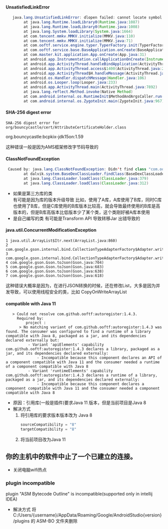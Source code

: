 #### UnsatisfiedLinkError
```java
   java.lang.UnsatisfiedLinkError: dlopen failed: cannot locate symbol "__emutls_get_address" referenced by "/data/app/~~aY8Bs7K2JnwFQnXfhxaKDA==/com.master.kit-Upy0wIUWX1vsEFKg3UAl8A==/lib/arm/libmmkv.so"...
        at java.lang.Runtime.loadLibrary0(Runtime.java:1087)
        at java.lang.Runtime.loadLibrary0(Runtime.java:1008)
        at java.lang.System.loadLibrary(System.java:1664)
        at com.tencent.mmkv.MMKV.initialize(MMKV.java:110)
        at com.tencent.mmkv.MMKV.initialize(MMKV.java:71)
        at com.ooftf.service.engine.typer.TyperFactory.init(TyperFactory.java:16)
        at com.ooftf.service.base.BaseApplication.onCreate(BaseApplication.kt:57)
        at com.master.kit.application.App.onCreate(App.java:31)
        at android.app.Instrumentation.callApplicationOnCreate(Instrumentation.java:1192)
        at android.app.ActivityThread.handleBindApplication(ActivityThread.java:6861)
        at android.app.ActivityThread.access$1400(ActivityThread.java:246)
        at android.app.ActivityThread$H.handleMessage(ActivityThread.java:1946)
        at android.os.Handler.dispatchMessage(Handler.java:106)
        at android.os.Looper.loop(Looper.java:233)
        at android.app.ActivityThread.main(ActivityThread.java:7892)
        at java.lang.reflect.Method.invoke(Native Method)
        at com.android.internal.os.RuntimeInit$MethodAndArgsCaller.run(RuntimeInit.java:656)
        at com.android.internal.os.ZygoteInit.main(ZygoteInit.java:967)
```
#### SHA-256 digest error
```
SHA-256 digest error for org/bouncycastle/cert/AttributeCertificateHolder.class
```
org.bouncycastle:bcpkix-jdk15on:1.59

这种错误一般是因为AMS框架修改字节码导致的

#### ClassNotFoundException
```java
 Caused by: java.lang.ClassNotFoundException: Didn't find class "com.ooftf.service.base.BaseApplication" on path: DexPathList[[zip file "/data/app/~~9DN3HTtIOUN8T63LXWElbg==/com.master.kit-0T-Q11wnyQNjkvA1LmV6JQ==/base.apk"],nativeLibraryDirectories=[/data/app/~~9DN3HTtIOUN8T63LXWElbg==/com.master.kit-0T-Q11wnyQNjkvA1LmV6JQ==/lib/arm, /data/app/~~9DN3HTtIOUN8T63LXWElbg==/com.master.kit-0T-Q11wnyQNjkvA1LmV6JQ==/base.apk!/lib/armeabi-v7a, /system/lib, /system_ext/lib]]
        at dalvik.system.BaseDexClassLoader.findClass(BaseDexClassLoader.java:207)
        at java.lang.ClassLoader.loadClass(ClassLoader.java:379)
        at java.lang.ClassLoader.loadClass(ClassLoader.java:312)
```
* 如果是第三方库的类  
有可能是因为库的版本升级导致
比如，使用了A库，A库使用了B库，同时C库也使用了B库，但是C库使用的B库版本比较高，就会导致最终使用的B库是高版本的，但是B库高版本比低版本少了某个类，这个类刚好被A库本使用
* 是自己编写的类
有可能是Transform API 导致转移Jar 出错导致的    

#### java.util.ConcurrentModificationException
```
1 java.util.ArrayList$Itr.next(ArrayList.java:860)
2 com.google.gson.internal.bind.CollectionTypeAdapterFactory$Adapter.write(CollectionTypeAdapterFactory.java:96)
3 com.google.gson.internal.bind.CollectionTypeAdapterFactory$Adapter.write(CollectionTypeAdapterFactory.java:61)
4 com.google.gson.Gson.toJson(Gson.java:704)
5 com.google.gson.Gson.toJson(Gson.java:683)
6 com.google.gson.Gson.toJson(Gson.java:638)
7 com.google.gson.Gson.toJson(Gson.java:618)
```
这种错误大概率是因为，在进行JSON转换的时候，还在修改List，大多是因为并发导致，可以使用线程安全的类，比如 CopyOnWriteArrayList

####   compatible with Java 11
```
   > Could not resolve com.github.ooftf:autoregister:1.4.3.
     Required by:
         project :
      > No matching variant of com.github.ooftf:autoregister:1.4.3 was found. The consumer was configured to find a runtime of a library compatible with Java 8, packaged as a jar, and its dependencies declared externally but:
          - Variant 'apiElements' capability com.github.ooftf:autoregister:1.4.3 declares a library, packaged as a jar, and its dependencies declared externally:
              - Incompatible because this component declares an API of a component compatible with Java 11 and the consumer needed a runtime of a component compatible with Java 8
          - Variant 'runtimeElements' capability com.github.ooftf:autoregister:1.4.3 declares a runtime of a library, packaged as a jar, and its dependencies declared externally:
              - Incompatible because this component declares a component compatible with Java 11 and the consumer needed a component compatible with Java 8
```
* 原因：引用库(一般是插件)要求Java 11 版本，但是当前项目是Java 8
* 解决方式
  1. 将引用库的要求版本版本改为 Java 8
     ```groovy
     sourceCompatibility = "8"
     targetCompatibility = "8"
     ```
  2. 将当前项目改为Java 11

## 你的主机中的软件中止了一个已建立的连接。
* 关闭电脑wifi热点

### plugin incompatible
plugin "ASM Bytecode Outline" is incompatible(supported only in intellij IDEA)
* 解决方式
将 C:/Users/{username}/AppData/Roaming/Google/AndroidStudio{version}/plugins 的 ASM-BO 文件夹删除
